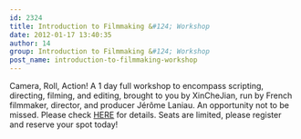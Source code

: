 ```yaml
---
id: 2324
title: Introduction to Filmmaking &#124; Workshop
date: 2012-01-17 13:40:35
author: 14
group: Introduction to Filmmaking &#124; Workshop
post_name: introduction-to-filmmaking-workshop
---
```


Camera, Roll, Action! A 1 day full workshop to encompass scripting, directing, filming, and editing, brought to you by XinCheJian, run by French filmmaker, director, and producer Jérôme Laniau. An opportunity not to be missed. Please check [HERE](http://xinchejian.com/event/?ee=97) for details. Seats are limited, please register and reserve your spot today!